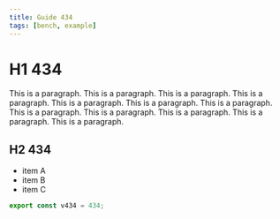 ```yaml
---
title: Guide 434
tags: [bench, example]
---
```


# H1 434

This is a paragraph. This is a paragraph. This is a paragraph. This is a paragraph. This is a paragraph. This is a paragraph. This is a paragraph. This is a paragraph. This is a paragraph. This is a paragraph. This is a paragraph. This is a paragraph. 

## H2 434

- item A
- item B
- item C

```ts
export const v434 = 434;
```